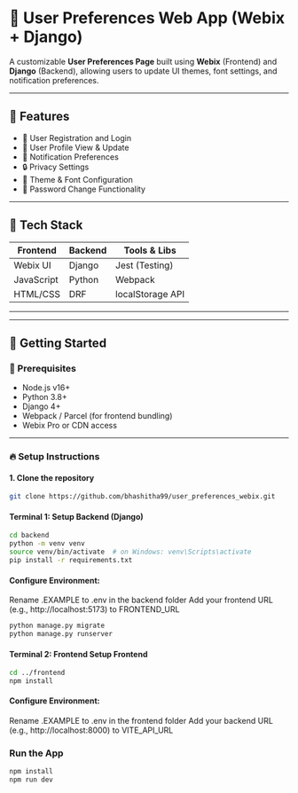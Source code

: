 # 🎨 User Preferences Web App (Webix + Django)

A customizable **User Preferences Page** built using **Webix** (Frontend) and **Django** (Backend), allowing users to update UI themes, font settings, and notification preferences.

---

## 📌 Features

- 🔐 User Registration and Login
- 👤 User Profile View & Update
- 🔔 Notification Preferences
- 🔒 Privacy Settings
- 🎨 Theme & Font Configuration
- 🔁 Password Change Functionality

---

## 🧰 Tech Stack

| Frontend       | Backend   | Tools & Libs       |
|----------------|-----------|--------------------|
| Webix UI       | Django    | Jest (Testing)     |
| JavaScript     | Python    | Webpack            |
| HTML/CSS       | DRF       | localStorage API   |

---


---

## 🚀 Getting Started

### 🔧 Prerequisites

- Node.js v16+
- Python 3.8+
- Django 4+
- Webpack / Parcel (for frontend bundling)
- Webix Pro or CDN access

---

### 🔥 Setup Instructions

#### 1. Clone the repository

```bash
git clone https://github.com/bhashitha99/user_preferences_webix.git

```
#### Terminal 1: Setup Backend (Django)

```bash
cd backend
python -m venv venv
source venv/bin/activate  # on Windows: venv\Scripts\activate
pip install -r requirements.txt
```
#### Configure Environment:

Rename .EXAMPLE to .env in the backend folder
Add your frontend URL (e.g., http://localhost:5173) to FRONTEND_URL
```bash
python manage.py migrate
python manage.py runserver
```
#### Terminal 2: Frontend Setup Frontend
````bash
cd ../frontend
npm install
````
#### Configure Environment:
Rename .EXAMPLE to .env in the frontend folder
Add your backend URL (e.g., http://localhost:8000) to VITE_API_URL
### Run the App
```bash
npm install
npm run dev
```




